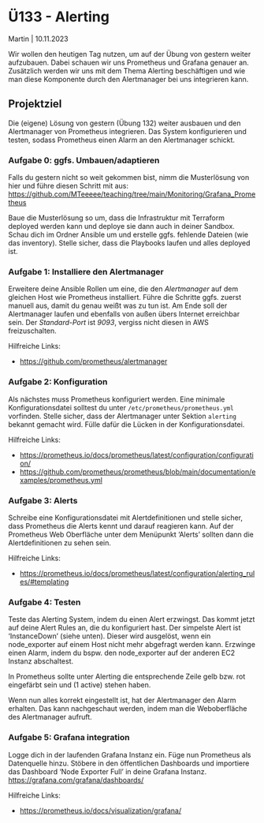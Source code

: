 
# Ü133 - Alerting

Martin | 10.11.2023

Wir wollen den heutigen Tag nutzen, um auf der Übung von gestern weiter aufzubauen. Dabei schauen wir uns Prometheus und Grafana genauer an. Zusätzlich werden wir uns mit dem Thema Alerting beschäftigen und wie man diese Komponente durch den Alertmanager bei uns integrieren kann.

## Projektziel

Die (eigene) Lösung von gestern (Übung 132) weiter ausbauen und den Alertmanager von Prometheus integrieren. Das System konfigurieren und testen, sodass Prometheus einen Alarm an den Alertmanager schickt.

### Aufgabe 0: ggfs. Umbauen/adaptieren

Falls du gestern nicht so weit gekommen bist, nimm die Musterlösung von hier und führe diesen Schritt mit aus: <https://github.com/MTeeeee/teaching/tree/main/Monitoring/Grafana_Prometheus>

Baue die Musterlösung so um, dass die Infrastruktur mit Terraform deployed werden kann und deploye sie dann auch in deiner Sandbox.
Schau dich im Ordner Ansible um und erstelle ggfs. fehlende Dateien (wie das inventory). Stelle sicher, dass die Playbooks laufen und alles deployed ist.

### Aufgabe 1: Installiere den Alertmanager

Erweitere deine Ansible Rollen um eine, die den *Alertmanager* auf dem gleichen Host wie Prometheus installiert. Führe die Schritte ggfs. zuerst manuell aus, damit du genau weißt was zu tun ist.
Am Ende soll der Alertmanager laufen und ebenfalls von außen übers Internet erreichbar sein. Der *Standard-Port* ist *9093*, vergiss nicht diesen in AWS freizuschalten.

Hilfreiche Links:

- <https://github.com/prometheus/alertmanager>

### Aufgabe 2: Konfiguration

Als nächstes muss Prometheus konfiguriert werden. Eine minimale Konfigurationsdatei solltest du unter `/etc/prometheus/prometheus.yml` vorfinden.
Stelle sicher, dass der Alertmanager unter Sektion `alerting` bekannt gemacht wird. Fülle dafür die Lücken in der Konfigurationsdatei.

Hilfreiche Links:

- <https://prometheus.io/docs/prometheus/latest/configuration/configuration/>
- <https://github.com/prometheus/prometheus/blob/main/documentation/examples/prometheus.yml>

### Aufgabe 3: Alerts

Schreibe eine Konfigurationsdatei mit Alertdefinitionen und stelle sicher, dass Prometheus die Alerts kennt und darauf reagieren kann. Auf der Prometheus Web Oberfläche unter dem Menüpunkt ‘Alerts’ sollten dann die Alertdefinitionen zu sehen sein.

Hilfreiche Links:

- <https://prometheus.io/docs/prometheus/latest/configuration/alerting_rules/#templating>

### Aufgabe 4: Testen

Teste das Alerting System, indem du einen Alert erzwingst. Das kommt jetzt auf deine Alert Rules an, die du konfiguriert hast.
Der simpelste Alert ist ‘InstanceDown’ (siehe unten). Dieser wird ausgelöst, wenn ein node_exporter auf einem Host nicht mehr abgefragt werden kann. Erzwinge einen Alarm, indem du bspw. den node_exporter auf der anderen EC2 Instanz abschaltest.

In Prometheus sollte unter Alerting die entsprechende Zeile gelb bzw. rot eingefärbt sein und (1 active) stehen haben.

Wenn nun alles korrekt eingestellt ist, hat der Alertmanager den Alarm erhalten. Das kann nachgeschaut werden, indem man die Weboberfläche des Alertmanager aufruft.

### Aufgabe 5: Grafana integration

Logge dich in der laufenden Grafana Instanz ein. Füge nun Prometheus als Datenquelle hinzu. Stöbere in den öffentlichen Dashboards und importiere das Dashboard ‘Node Exporter Full’ in deine Grafana Instanz. <https://grafana.com/grafana/dashboards/>

Hilfreiche Links:

- <https://prometheus.io/docs/visualization/grafana/>
